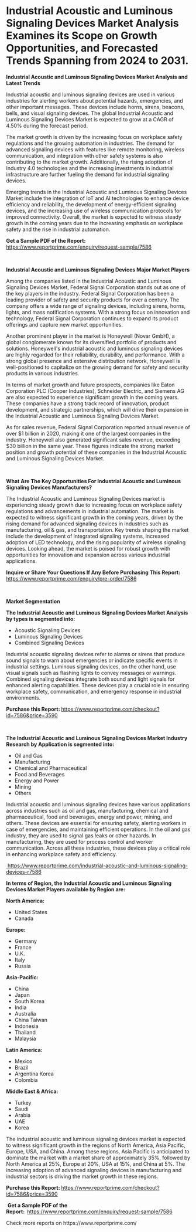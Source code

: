 <p><h1>Industrial Acoustic and Luminous Signaling Devices Market Analysis Examines its Scope on Growth Opportunities, and Forecasted Trends Spanning from 2024 to 2031.</h1></p><p><strong>Industrial Acoustic and Luminous Signaling Devices Market Analysis and Latest Trends</strong></p>
<p><p>Industrial acoustic and luminous signaling devices are used in various industries for alerting workers about potential hazards, emergencies, and other important messages. These devices include horns, sirens, beacons, bells, and visual signaling devices. The global Industrial Acoustic and Luminous Signaling Devices Market is expected to grow at a CAGR of 4.50% during the forecast period.</p><p>The market growth is driven by the increasing focus on workplace safety regulations and the growing automation in industries. The demand for advanced signaling devices with features like remote monitoring, wireless communication, and integration with other safety systems is also contributing to the market growth. Additionally, the rising adoption of Industry 4.0 technologies and the increasing investments in industrial infrastructure are further fueling the demand for industrial signaling devices.</p><p>Emerging trends in the Industrial Acoustic and Luminous Signaling Devices Market include the integration of IoT and AI technologies to enhance device efficiency and reliability, the development of energy-efficient signaling devices, and the increasing use of wireless communication protocols for improved connectivity. Overall, the market is expected to witness steady growth in the coming years due to the increasing emphasis on workplace safety and the rise in industrial automation.</p></p>
<p><strong>Get a Sample PDF of the Report:&nbsp;</strong> <a href="https://www.reportprime.com/enquiry/request-sample/7586">https://www.reportprime.com/enquiry/request-sample/7586</a></p>
<p>&nbsp;</p>
<p><strong>Industrial Acoustic and Luminous Signaling Devices Major Market Players</strong></p>
<p><p>Among the companies listed in the Industrial Acoustic and Luminous Signaling Devices Market, Federal Signal Corporation stands out as one of the key players in the industry. Federal Signal Corporation has been a leading provider of safety and security products for over a century. The company offers a wide range of signaling devices, including sirens, horns, lights, and mass notification systems. With a strong focus on innovation and technology, Federal Signal Corporation continues to expand its product offerings and capture new market opportunities.</p><p>Another prominent player in the market is Honeywell (Novar GmbH), a global conglomerate known for its diversified portfolio of products and solutions. Honeywell's industrial acoustic and luminous signaling devices are highly regarded for their reliability, durability, and performance. With a strong global presence and extensive distribution network, Honeywell is well-positioned to capitalize on the growing demand for safety and security products in various industries.</p><p>In terms of market growth and future prospects, companies like Eaton Corporation PLC (Cooper Industries), Schneider Electric, and Siemens AG are also expected to experience significant growth in the coming years. These companies have a strong track record of innovation, product development, and strategic partnerships, which will drive their expansion in the Industrial Acoustic and Luminous Signaling Devices Market.</p><p>As for sales revenue, Federal Signal Corporation reported annual revenue of over $1 billion in 2020, making it one of the largest companies in the industry. Honeywell also generated significant sales revenue, exceeding $30 billion in the same year. These figures indicate the strong market position and growth potential of these companies in the Industrial Acoustic and Luminous Signaling Devices Market.</p></p>
<p>&nbsp;</p>
<p><strong>What Are The Key Opportunities For Industrial Acoustic and Luminous Signaling Devices Manufacturers?</strong></p>
<p><p>The Industrial Acoustic and Luminous Signaling Devices market is experiencing steady growth due to increasing focus on workplace safety regulations and advancements in industrial automation. The market is expected to witness significant growth in the coming years, driven by the rising demand for advanced signaling devices in industries such as manufacturing, oil & gas, and transportation. Key trends shaping the market include the development of integrated signaling systems, increased adoption of LED technology, and the rising popularity of wireless signaling devices. Looking ahead, the market is poised for robust growth with opportunities for innovation and expansion across various industrial applications.</p></p>
<p><strong>Inquire or Share Your Questions If Any Before Purchasing This Report:</strong> <a href="https://www.reportprime.com/enquiry/pre-order/7586">https://www.reportprime.com/enquiry/pre-order/7586</a></p>
<p>&nbsp;</p>
<p><strong>Market Segmentation</strong></p>
<p><strong>The Industrial Acoustic and Luminous Signaling Devices Market Analysis by types is segmented into:</strong></p>
<p><ul><li>Acoustic Signaling Devices</li><li>Luminous Signaling Devices</li><li>Combined Signaling Devices</li></ul></p>
<p><p>Industrial acoustic signaling devices refer to alarms or sirens that produce sound signals to warn about emergencies or indicate specific events in industrial settings. Luminous signaling devices, on the other hand, use visual signals such as flashing lights to convey messages or warnings. Combined signaling devices integrate both sound and light signals for enhanced alerting capabilities. These devices play a crucial role in ensuring workplace safety, communication, and emergency response in industrial environments.</p></p>
<p><strong>Purchase this Report:&nbsp;</strong><a href="https://www.reportprime.com/checkout?id=7586&price=3590">https://www.reportprime.com/checkout?id=7586&price=3590</a></p>
<p>&nbsp;</p>
<p><strong>The Industrial Acoustic and Luminous Signaling Devices Market Industry Research by Application is segmented into:</strong></p>
<p><ul><li>Oil and Gas</li><li>Manufacturing</li><li>Chemical and Pharmaceutical</li><li>Food and Beverages</li><li>Energy and Power</li><li>Mining</li><li>Others</li></ul></p>
<p><p>Industrial acoustic and luminous signaling devices have various applications across industries such as oil and gas, manufacturing, chemical and pharmaceutical, food and beverages, energy and power, mining, and others. These devices are essential for ensuring safety, alerting workers in case of emergencies, and maintaining efficient operations. In the oil and gas industry, they are used to signal gas leaks or other hazards. In manufacturing, they are used for process control and worker communication. Across all these industries, these devices play a critical role in enhancing workplace safety and efficiency.</p></p>
<p><a href="https://www.reportprime.com/industrial-acoustic-and-luminous-signaling-devices-r7586">&nbsp;https://www.reportprime.com/industrial-acoustic-and-luminous-signaling-devices-r7586</a></p>
<p><strong>In terms of Region, the Industrial Acoustic and Luminous Signaling Devices Market Players available by Region are:</strong></p>
<p>
    <p> <strong> North America: </strong>
        <ul>
            <li>United States</li>
            <li>Canada</li>
        </ul>
        </p> 
    <p> <strong> Europe: </strong>
        <ul>
            <li>Germany</li>
            <li>France</li>
            <li>U.K.</li>
            <li>Italy</li>
            <li>Russia</li>
        </ul>
        </p> 
    <p> <strong> Asia-Pacific: </strong>
        <ul>
            <li>China</li>
            <li>Japan</li>
            <li>South Korea</li>
            <li>India</li>
            <li>Australia</li>
            <li>China Taiwan</li>
            <li>Indonesia</li>
            <li>Thailand</li>
            <li>Malaysia</li>
        </ul>
        </p> 
    <p> <strong> Latin America: </strong>
        <ul>
            <li>Mexico</li>
            <li>Brazil</li>
            <li>Argentina Korea</li>
            <li>Colombia</li>
        </ul>
        </p> 
    <p> <strong> Middle East & Africa: </strong>
        <ul>
            <li>Turkey</li>
            <li>Saudi</li>
            <li>Arabia</li>
            <li>UAE</li>
            <li>Korea</li>
        </ul>
    </p>
    </p>
<p><p>The industrial acoustic and luminous signaling devices market is expected to witness significant growth in the regions of North America, Asia Pacific, Europe, USA, and China. Among these regions, Asia Pacific is anticipated to dominate the market with a market share of approximately 35%, followed by North America at 25%, Europe at 20%, USA at 15%, and China at 5%. The increasing adoption of advanced signaling devices in manufacturing and industrial sectors is driving the market growth in these regions.</p></p>
<p><strong>Purchase this Report: </strong><a href="https://www.reportprime.com/checkout?id=7586&price=3590">https://www.reportprime.com/checkout?id=7586&price=3590</a></p>
<p>&nbsp;<strong>Get a Sample PDF of the Report:&nbsp;&nbsp;</strong><a href="https://www.reportprime.com/enquiry/request-sample/7586">https://www.reportprime.com/enquiry/request-sample/7586</a></p>
<p><strong></strong></p>
<p>Check more reports on https://www.reportprime.com/</p>